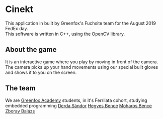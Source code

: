 # Cinekt

This application in built by Greenfox's Fuchsite team for the August 2019 FedEx day. <br />
This software is written in C++, using the OpenCV library.

## About the game

It is an interactive game where you play by moving in front of the camera. The camera picks up your hand movements using our special built gloves and shows it to you on the screen.

## The team

We are [Greenfox Academy](https://www.greenfoxacademy.com/) students, in it's Ferrilata cohort, studying embedded programming
[Derda Sándor](https://github.com/sanyi0411)
[Hegyes Bence](https://github.com/hbence97)
[Moharos Bence](https://github.com/moharos89)
[Zboray Balázs](https://github.com/zbory)
